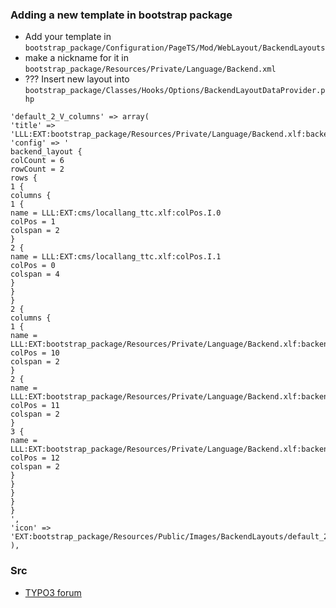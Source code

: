 
### Adding a new template in bootstrap package  
+ Add your template in `bootstrap_package/Configuration/PageTS/Mod/WebLayout/BackendLayouts`
+ make a nickname for it in `bootstrap_package/Resources/Private/Language/Backend.xml`
+ ??? Insert new layout into `bootstrap_package/Classes/Hooks/Options/BackendLayoutDataProvider.php`
  
  
```
'default_2_V_columns' => array(
'title' => 'LLL:EXT:bootstrap_package/Resources/Private/Language/Backend.xlf:backend_layout.default_2_V_columns',
'config' => '
backend_layout {
colCount = 6
rowCount = 2
rows {
1 {
columns {
1 {
name = LLL:EXT:cms/locallang_ttc.xlf:colPos.I.0
colPos = 1
colspan = 2
}
2 {
name = LLL:EXT:cms/locallang_ttc.xlf:colPos.I.1
colPos = 0
colspan = 4
}
}
}
2 {
columns {
1 {
name = LLL:EXT:bootstrap_package/Resources/Private/Language/Backend.xlf:backend_layout.column.footer1
colPos = 10
colspan = 2
}
2 {
name = LLL:EXT:bootstrap_package/Resources/Private/Language/Backend.xlf:backend_layout.column.footer2
colPos = 11
colspan = 2
}
3 {
name = LLL:EXT:bootstrap_package/Resources/Private/Language/Backend.xlf:backend_layout.column.footer3
colPos = 12
colspan = 2
}
}
}
}
}
',
'icon' => 'EXT:bootstrap_package/Resources/Public/Images/BackendLayouts/default_2_V_columns.gif'
),
```
  
   
### Src
+ [TYPO3 forum](https://forum.typo3.org/index.php/t/203479/)
